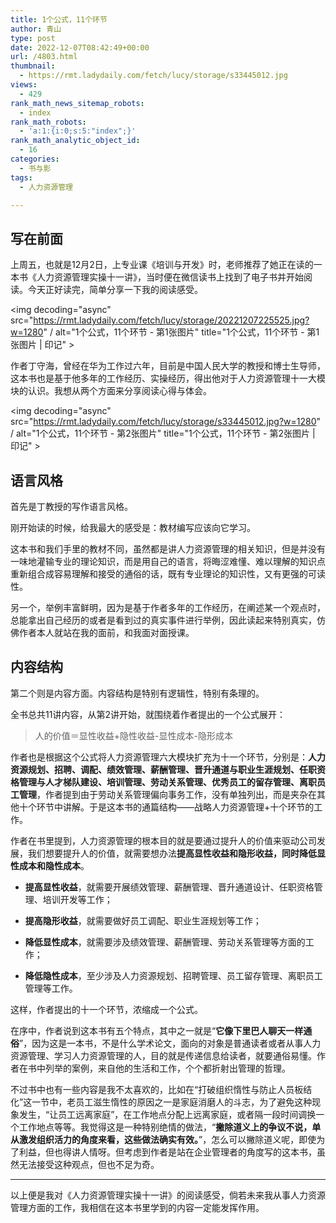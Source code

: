 ```yaml
---
title: 1个公式，11个环节
author: 青山
type: post
date: 2022-12-07T08:42:49+00:00
url: /4803.html
thumbnail:
  - https://rmt.ladydaily.com/fetch/lucy/storage/s33445012.jpg
views:
  - 429
rank_math_news_sitemap_robots:
  - index
rank_math_robots:
  - 'a:1:{i:0;s:5:"index";}'
rank_math_analytic_object_id:
  - 16
categories:
  - 书与影
tags:
  - 人力资源管理

---
```

## 写在前面

上周五，也就是12月2日，上专业课《培训与开发》时，老师推荐了她正在读的一本书《人力资源管理实操十一讲》，当时便在微信读书上找到了电子书并开始阅读。今天正好读完，简单分享一下我的阅读感受。

<img decoding="async" src="https://rmt.ladydaily.com/fetch/lucy/storage/20221207225525.jpg?w=1280" / alt="1个公式，11个环节 - 第1张图片" title="1个公式，11个环节 - 第1张图片 | 印记" >

作者丁守海，曾经在华为工作过六年，目前是中国人民大学的教授和博士生导师，这本书也是基于他多年的工作经历、实操经历，得出他对于人力资源管理十一大模块的认识。我想从两个方面来分享阅读心得与体会。

<img decoding="async" src="https://rmt.ladydaily.com/fetch/lucy/storage/s33445012.jpg?w=1280" / alt="1个公式，11个环节 - 第2张图片" title="1个公式，11个环节 - 第2张图片 | 印记" >

## 语言风格

首先是丁教授的写作语言风格。

刚开始读的时候，给我最大的感受是：教材编写应该向它学习。

这本书和我们手里的教材不同，虽然都是讲人力资源管理的相关知识，但是并没有一味地灌输专业的理论知识，而是用自己的语言，将晦涩难懂、难以理解的知识点重新组合成容易理解和接受的通俗的话，既有专业理论的知识性，又有更强的可读性。

另一个，举例丰富鲜明，因为是基于作者多年的工作经历，在阐述某一个观点时，总能拿出自己经历的或者是看到过的真实事件进行举例，因此读起来特别真实，仿佛作者本人就站在我的面前，和我面对面授课。

## 内容结构

第二个则是内容方面。内容结构是特别有逻辑性，特别有条理的。

全书总共11讲内容，从第2讲开始，就围绕着作者提出的一个公式展开：

> 人的价值＝显性收益+隐性收益-显性成本-隐形成本

作者也是根据这个公式将人力资源管理六大模块扩充为十一个环节，分别是：**人力资源规划、招聘、调配、绩效管理、薪酬管理、晋升通道与职业生涯规划、任职资格管理与人才梯队建设、培训管理、劳动关系管理、优秀员工的留存管理、离职员工管理**，作者提到由于劳动关系管理偏向事务工作，没有单独列出，而是夹杂在其他十个环节中讲解。于是这本书的通篇结构——战略人力资源管理+十个环节的工作。

作者在书里提到，人力资源管理的根本目的就是要通过提升人的价值来驱动公司发展，我们想要提升人的价值，就需要想办法**提高显性收益和隐形收益，同时降低显性成本和隐性成本**。

  * **提高显性收益**，就需要开展绩效管理、薪酬管理、晋升通道设计、任职资格管理、培训开发等工作；

  * **提高隐形收益**，就需要做好员工调配、职业生涯规划等工作；

  * **降低显性成本**，就需要涉及绩效管理、薪酬管理、劳动关系管理等方面的工作；

  * **降低隐性成本**，至少涉及人力资源规划、招聘管理、员工留存管理、离职员工管理等工作。

这样，作者提出的十一个环节，浓缩成一个公式。

在序中，作者说到这本书有五个特点，其中之一就是“**它像下里巴人聊天一样通俗**”，因为这是一本书，不是什么学术论文，面向的对象是普通读者或者从事人力资源管理、学习人力资源管理的人，目的就是传递信息给读者，就要通俗易懂。作者在书中列举的案例，来自他的生活和工作，个个都折射出管理的哲理。

不过书中也有一些内容是我不太喜欢的，比如在“打破组织惰性与防止人员板结化”这一节中，老员工滋生惰性的原因之一是家庭消磨人的斗志，为了避免这种现象发生，“让员工远离家庭”，在工作地点分配上远离家庭，或者隔一段时间调换一个工作地点等等。我觉得这是一种特别绝情的做法，“**撇除道义上的争议不说，单从激发组织活力的角度来看，这些做法确实有效。**”，怎么可以撇除道义呢，即使为了利益，但也得讲人情呀。但考虑到作者是站在企业管理者的角度写的这本书，虽然无法接受这种观点，但也不足为奇。

* * *

以上便是我对《人力资源管理实操十一讲》的阅读感受，倘若未来我从事人力资源管理方面的工作，我相信在这本书里学到的内容一定能发挥作用。